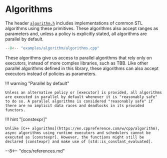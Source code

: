 # Algorithms

The header [`algorithm.h`](reference/Files/algorithm_8h.md) includes implementations of common STL algorithms using these primitives. These algorithms also accept ranges as parameters and, unless a policy is explicitly stated, all algorithms are parallel by default.

```cpp
--8<-- "examples/algorithm/algorithms.cpp"
```

These algorithms give us access to parallel algorithms that rely only on executors, instead of more complex libraries, such as TBB. Like other parallel algorithms defined in this library, these algorithms can also accept executors instead of policies as parameters.

!!! warning "Parallel by default"

    Unless an alternative policy or [executor] is provided, all algorithms are executed in parallel by default whenever it is "reasonably safe" to do so. A parallel algorithms is considered "reasonably safe" if there are no implicit data races and deadlocks in its provided functors. 


!!! hint "[constexpr]"

    Unlike [C++ algorithms](https://en.cppreference.com/w/cpp/algorithm), async algorithms using runtime executors and schedulers cannot be executed as [constexpr]. However, the functions might still be declared [constexpr] and make use of [std::is_constant_evaluated].

--8<-- "docs/references.md"